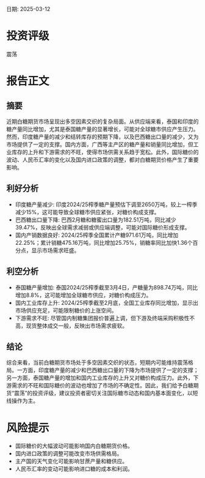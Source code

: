 
日期: 2025-03-12

# 投资评级

震荡

# 报告正文

## 摘要

近期白糖期货市场呈现出多空因素交织的复杂局面。从供应端来看，泰国和印度的糖产量同比增加，尤其是泰国糖产量的显著增长，可能对全球糖市供应产生压力。然而，印度糖产量的减少和结转库存的预期下降，以及巴西糖出口量的减少，又为市场提供了一定的支撑。国内方面，广西等主产区的糖产量和销量同比增加，但工业库存的上升和下游需求的不旺，使得市场供需关系趋于宽松。此外，国际糖价的波动、人民币汇率的变化以及国内进口政策的调整，都对白糖期货价格产生了重要影响。

## 利好分析

* 印度糖产量减少: 印度2024/25榨季糖产量预估下调至2650万吨，较上一榨季减少15%，这可能导致全球糖市供应紧张，对糖价构成支撑。
* 巴西糖出口量下降: 巴西2月糖和糖蜜出口量为182.51万吨，同比减少39.47%，反映出全球需求减弱或供应端调整，可能对国际糖价形成支撑。
* 国内产销数据良好: 2024/25榨季全国累计产糖971.61万吨，同比增加22.25%；累计销糖475.16万吨，同比增加25.75%，销糖率同比加快1.36个百分点，显示市场需求旺盛。

## 利空分析

* 泰国糖产量增加: 泰国2024/25榨季截至3月4日，产糖量为898.74万吨，同比增加8.8%，这可能增加全球糖市供应，对糖价构成压力。
* 国内工业库存上升: 2024/25榨季截至2月底，全国工业库存同比增加，显示出市场供应充足，可能限制糖价的上涨空间。
* 下游需求不旺: 尽管国内制糖集团报价普遍上调，但下游及终端采购积极性不高，现货整体成交一般，反映出市场需求疲软。

## 结论

综合来看，当前白糖期货市场处于多空因素交织的状态，短期内可能维持震荡格局。一方面，印度糖产量的减少和巴西糖出口量的下降为市场提供了一定的支撑；另一方面，泰国糖产量的增加和国内工业库存的上升又对糖价构成压力。此外，下游需求的不旺和国际糖价的波动也增加了市场的不确定性。因此，我们给予白糖期货“震荡”的投资评级，建议投资者密切关注国际糖市动态和国内基本面变化，以短线操作为主。

# 风险提示

* 国际糖价的大幅波动可能影响国内白糖期货价格。
* 国内进口政策的调整可能改变市场供需格局。
* 主产国的天气变化可能影响甘蔗产量和糖供应。
* 人民币汇率的变动可能影响进口糖的成本和利润。
